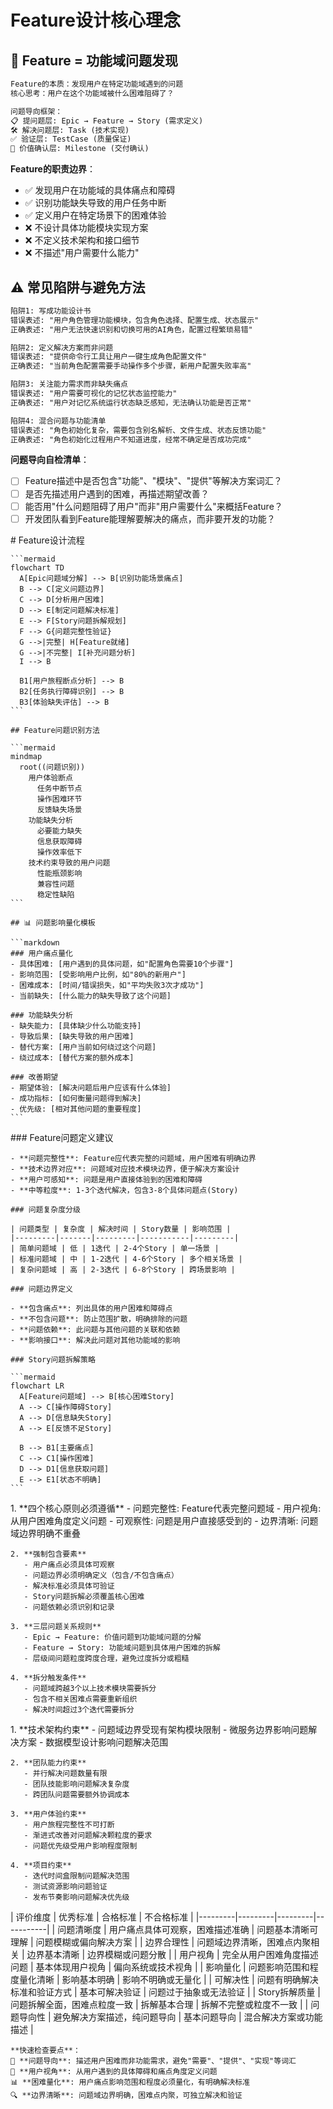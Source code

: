 <execution domain="product-management">
  
  # Feature设计核心理念
  
  ## 🤔 Feature = 功能域问题发现
  
  ```markdown
  Feature的本质：发现用户在特定功能域遇到的问题
  核心思考：用户在这个功能域被什么困难阻碍了？
  
  问题导向框架：
  📋 提问题层: Epic → Feature → Story (需求定义)
  🛠️ 解决问题层: Task (技术实现)
  ✅ 验证层: TestCase (质量保证)  
  🎯 价值确认层: Milestone (交付确认)
  ```
  
  **Feature的职责边界**：
  - ✅ 发现用户在功能域的具体痛点和障碍
  - ✅ 识别功能缺失导致的用户任务中断
  - ✅ 定义用户在特定场景下的困难体验
  - ❌ 不设计具体功能模块实现方案
  - ❌ 不定义技术架构和接口细节
  - ❌ 不描述"用户需要什么能力"
  
  ## ⚠️ 常见陷阱与避免方法
  
  ```markdown
  陷阱1: 写成功能设计书
  错误表述: "用户角色管理功能模块，包含角色选择、配置生成、状态展示"
  正确表述: "用户无法快速识别和切换可用的AI角色，配置过程繁琐易错"
  
  陷阱2: 定义解决方案而非问题
  错误表述: "提供命令行工具让用户一键生成角色配置文件"
  正确表述: "当前角色配置需要手动操作多个步骤，新用户配置失败率高"
  
  陷阱3: 关注能力需求而非缺失痛点
  错误表述: "用户需要可视化的记忆状态监控能力"
  正确表述: "用户对记忆系统运行状态缺乏感知，无法确认功能是否正常"
  
  陷阱4: 混合问题与功能清单
  错误表述: "角色初始化复杂，需要包含别名解析、文件生成、状态反馈功能"
  正确表述: "角色初始化过程用户不知道进度，经常不确定是否成功完成"
  ```
  
  **问题导向自检清单**：
  - [ ] Feature描述中是否包含"功能"、"模块"、"提供"等解决方案词汇？
  - [ ] 是否先描述用户遇到的困难，再描述期望改善？
  - [ ] 能否用"什么问题阻碍了用户"而非"用户需要什么"来概括Feature？
  - [ ] 开发团队看到Feature能理解要解决的痛点，而非要开发的功能？

  <process>
    # Feature设计流程
    
    ```mermaid
    flowchart TD
      A[Epic问题域分解] --> B[识别功能场景痛点]
      B --> C[定义问题边界]
      C --> D[分析用户困难]
      D --> E[制定问题解决标准]
      E --> F[Story问题拆解规划]
      F --> G{问题完整性验证}
      G -->|完整| H[Feature就绪]
      G -->|不完整| I[补充问题分析]
      I --> B
      
      B1[用户旅程断点分析] --> B
      B2[任务执行障碍识别] --> B
      B3[体验缺失评估] --> B
    ```
    
    ## Feature问题识别方法
    
    ```mermaid
    mindmap
      root((问题识别))
        用户体验断点
          任务中断节点
          操作困难环节
          反馈缺失场景
        功能缺失分析
          必要能力缺失
          信息获取障碍
          操作效率低下
        技术约束导致的用户问题
          性能瓶颈影响
          兼容性问题
          稳定性缺陷
    ```
    
    ## 📊 问题影响量化模板
    
    ```markdown
    ### 用户痛点量化
    - 具体困难: [用户遇到的具体问题，如"配置角色需要10个步骤"]
    - 影响范围: [受影响用户比例，如"80%的新用户"]
    - 困难成本: [时间/错误损失，如"平均失败3次才成功"]
    - 当前缺失: [什么能力的缺失导致了这个问题]
    
    ### 功能缺失分析
    - 缺失能力: [具体缺少什么功能支持]
    - 导致后果: [缺失导致的用户困难]
    - 替代方案: [用户当前如何绕过这个问题]
    - 绕过成本: [替代方案的额外成本]
    
    ### 改善期望
    - 期望体验: [解决问题后用户应该有什么体验]
    - 成功指标: [如何衡量问题得到解决]
    - 优先级: [相对其他问题的重要程度]
    ```
  </process>
  
  <guideline>
    ### Feature问题定义建议
    
    - **问题完整性**: Feature应代表完整的问题域，用户困难有明确边界
    - **技术边界对应**: 问题域对应技术模块边界，便于解决方案设计
    - **用户可感知**: 问题是用户直接体验到的困难和障碍
    - **中等粒度**: 1-3个迭代解决，包含3-8个具体问题点(Story)
    
    ### 问题复杂度分级
    
    | 问题类型 | 复杂度 | 解决时间 | Story数量 | 影响范围 |
    |---------|-------|---------|-----------|---------|
    | 简单问题域 | 低 | 1迭代 | 2-4个Story | 单一场景 |
    | 标准问题域 | 中 | 1-2迭代 | 4-6个Story | 多个相关场景 |
    | 复杂问题域 | 高 | 2-3迭代 | 6-8个Story | 跨场景影响 |
    
    ### 问题边界定义
    
    - **包含痛点**: 列出具体的用户困难和障碍点
    - **不包含问题**: 防止范围扩散，明确排除的问题
    - **问题依赖**: 此问题与其他问题的关联和依赖
    - **影响接口**: 解决此问题对其他功能域的影响
    
    ### Story问题拆解策略
    
    ```mermaid
    flowchart LR
      A[Feature问题域] --> B[核心困难Story]
      A --> C[操作障碍Story]  
      A --> D[信息缺失Story]
      A --> E[反馈不足Story]
      
      B --> B1[主要痛点]
      C --> C1[操作困难]
      D --> D1[信息获取问题]
      E --> E1[状态不明确]
    ```
  </guideline>
  
  <rule>
    1. **四个核心原则必须遵循**
       - 问题完整性: Feature代表完整问题域
       - 用户视角: 从用户困难角度定义问题
       - 可观察性: 问题是用户直接感受到的
       - 边界清晰: 问题域边界明确不重叠
    
    2. **强制包含要素**
       - 用户痛点必须具体可观察
       - 问题边界必须明确定义（包含/不包含痛点）
       - 解决标准必须具体可验证
       - Story问题拆解必须覆盖核心困难
       - 问题依赖必须识别和记录
    
    3. **三层问题关系规则**
       - Epic → Feature: 价值问题到功能域问题的分解
       - Feature → Story: 功能域问题到具体用户困难的拆解
       - 层级间问题粒度跨度合理，避免过度拆分或粗糙
    
    4. **拆分触发条件**
       - 问题域跨越3个以上技术模块需要拆分
       - 包含不相关困难点需要重新组织
       - 解决时间超过3个迭代需要拆分
  </rule>
  
  <constraint>
    1. **技术架构约束**
       - 问题域边界受现有架构模块限制
       - 微服务边界影响问题解决方案
       - 数据模型设计影响问题解决范围
    
    2. **团队能力约束**
       - 并行解决问题数量有限
       - 团队技能影响问题解决复杂度
       - 跨团队问题需要额外协调成本
    
    3. **用户体验约束**
       - 用户旅程完整性不可打断
       - 渐进式改善对问题解决颗粒度的要求
       - 问题优先级受用户影响程度限制
    
    4. **项目约束**
       - 迭代时间盒限制问题解决范围
       - 测试资源影响问题验证
       - 发布节奏影响问题解决优先级
  </constraint>
  
  <criteria>
    | 评价维度 | 优秀标准 | 合格标准 | 不合格标准 |
    |---------|---------|---------|-----------|
    | 问题清晰度 | 用户痛点具体可观察，困难描述准确 | 问题基本清晰可理解 | 问题模糊或偏向解决方案 |
    | 边界合理性 | 问题域边界清晰，困难点内聚相关 | 边界基本清晰 | 边界模糊或问题分散 |
    | 用户视角 | 完全从用户困难角度描述问题 | 基本体现用户视角 | 偏向系统或技术视角 |
    | 影响量化 | 问题影响范围和程度量化清晰 | 影响基本明确 | 影响不明确或无量化 |
    | 可解决性 | 问题有明确解决标准和验证方式 | 基本可解决验证 | 问题过于抽象或无法验证 |
    | Story拆解质量 | 问题拆解全面，困难点粒度一致 | 拆解基本合理 | 拆解不完整或粒度不一致 |
    | 问题导向性 | 避免解决方案描述，纯问题导向 | 基本问题导向 | 混合解决方案或功能描述 |
    
    **快速检查要点**：
    📝 **问题导向**: 描述用户困难而非功能需求，避免"需要"、"提供"、"实现"等词汇
    🎯 **用户视角**: 从用户遇到的具体障碍和痛点角度定义问题
    📊 **困难量化**: 用户痛点影响范围和程度必须量化，有明确解决标准
    🔍 **边界清晰**: 问题域边界明确，困难点内聚，可独立解决和验证
  </criteria>
</execution> 